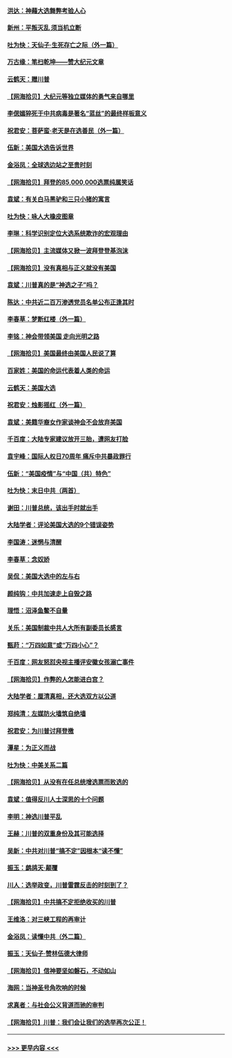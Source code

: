 #### [洪达：神藉大选舞弊考验人心](../pages/nsc993/n12631962.md?t=12200851) 
#### [新州：平叛灭乱  须当机立断](../pages/nsc993/n12631946.md?t=12200851) 
#### [吐为快：天仙子‧生死存亡之际（外一篇）](../pages/nsc993/n12631927.md?t=12200851) 
#### [万古缘：笔扫乾坤——赞大纪元文章](../pages/nsc993/n12631922.md?t=12200851) 
#### [云鹤天：赠川普](../pages/nsc993/n12631823.md?t=12200851) 
#### [【网海拾贝】大纪元等独立媒体的勇气来自哪里](../pages/nsc993/n12629961.md?t=12200851) 
#### [李偲嫣猝死于中共病毒是著名“蓝丝”的最终样板意义](../pages/nsc993/n12628812.md?t=12200851) 
#### [祝君安：菩萨蛮·老天是在选善民（外一篇）](../pages/nsc993/n12628793.md?t=12200851) 
#### [伍新：美国大选告诉世界](../pages/nsc993/n12628768.md?t=12200851) 
#### [金浴凤：全球选边站之至贵时刻](../pages/nsc993/n12627318.md?t=12200851) 
#### [【网海拾贝】拜登的85,000,000选票纯属笑话](../pages/nsc993/n12626569.md?t=12200851) 
#### [袁斌：有关白马黑驴和三只小猪的寓言](../pages/nsc993/n12626198.md?t=12200851) 
#### [吐为快：咏人大橡皮图章](../pages/nsc993/n12624470.md?t=12200851) 
#### [李琳：科学识别定位大选系统欺诈的宏观理由](../pages/nsc993/n12624340.md?t=12200851) 
#### [【网海拾贝】主流媒体又掀一波拜登登基泡沫](../pages/nsc993/n12624000.md?t=12200851) 
#### [【网海拾贝】没有真相与正义就没有美国](../pages/nsc993/n12621885.md?t=12200851) 
#### [袁斌：川普真的是“神选之子”吗？](../pages/nsc993/n12621749.md?t=12200851) 
#### [陈达：中共近二百万渗透党员名单公布正逢其时](../pages/nsc993/n12620870.md?t=12200851) 
#### [李春草：梦断红楼（外一篇）](../pages/nsc993/n12619122.md?t=12200851) 
#### [李铭：神会带领美国 走向光明之路](../pages/nsc993/n12618584.md?t=12200851) 
#### [【网海拾贝】美国最终由美国人民说了算](../pages/nsc993/n12617255.md?t=12200851) 
#### [百家姓：美国的命运代表着人类的命运](../pages/nsc993/n12615838.md?t=12200851) 
#### [云鹤天：美国大选](../pages/nsc993/n12615994.md?t=12200851) 
#### [祝君安：烛影摇红（外一篇）](../pages/nsc993/n12615975.md?t=12200851) 
#### [袁斌：美籍华裔女作家谈神会不会放弃美国](../pages/nsc993/n12615263.md?t=12200851) 
#### [千百度：大陆专家建议放开三胎，遭网友打脸](../pages/nsc993/n12614456.md?t=12200851) 
#### [袁宇峰：国际人权日70周年 痛斥中共暴政罪行](../pages/nsc993/n12611965.md?t=12200851) 
#### [伍新：“美国疫情”与“中国（共）特色”](../pages/nsc993/n12611463.md?t=12200851) 
#### [吐为快：末日中共（两首）](../pages/nsc993/n12611461.md?t=12200851) 
#### [谢田：川普总统，该出手时就出手](../pages/nsc993/n12610905.md?t=12200851) 
#### [大陆学者：评论美国大选的9个错误姿势](../pages/nsc993/n12609586.md?t=12200851) 
#### [李国涛：迷惘与清醒](../pages/nsc993/n12607532.md?t=12200851) 
#### [李春草：念奴娇](../pages/nsc993/n12607083.md?t=12200851) 
#### [吴侃：美国大选中的左与右](../pages/nsc993/n12607054.md?t=12200851) 
#### [颜纯钩：中共加速走上自毁之路](../pages/nsc993/n12606473.md?t=12200851) 
#### [理悟：沼泽鱼鳖不自量](../pages/nsc993/n12606454.md?t=12200851) 
#### [关乐：美国制裁中共人大所有副委员长感言](../pages/nsc993/n12606442.md?t=12200851) 
#### [甄莳：“万四如意”或“万四小心”？](../pages/nsc993/n12606091.md?t=12200851) 
#### [千百度：网友怒怼央视主播评安徽女孩溺亡事件](../pages/nsc993/n12605370.md?t=12200851) 
#### [【网海拾贝】作弊的人怎能进白宫？](../pages/nsc993/n12603546.md?t=12200851) 
#### [大陆学者：厘清真相，还大选双方以公道](../pages/nsc993/n12603475.md?t=12200851) 
#### [郑纯清：左媒防火墙筑自绝墙](../pages/nsc993/n12602226.md?t=12200851) 
#### [祝君安：为川普讨拜登檄](../pages/nsc993/n12602199.md?t=12200851) 
#### [潭星：为正义而战](../pages/nsc993/n12600926.md?t=12200851) 
#### [吐为快：中美关系二篇](../pages/nsc993/n12600908.md?t=12200851) 
#### [【网海拾贝】从没有在任总统增选票而败选的](../pages/nsc993/n12600435.md?t=12200851) 
#### [袁斌：值得反川人士深思的十个问题](../pages/nsc993/n12600332.md?t=12200851) 
#### [李明：神选川普平乱](../pages/nsc993/n12599751.md?t=12200851) 
#### [王赫：川普的双重身份及其可能选择](../pages/nsc993/n12599723.md?t=12200851) 
#### [吴新：中共对川普“搞不定”因根本“读不懂”](../pages/nsc993/n12599502.md?t=12200851) 
#### [振玉：鹧鸪天‧颠覆](../pages/nsc993/n12599494.md?t=12200851) 
#### [川人：选举政变，川普雷霆反击的时刻到了？](../pages/nsc993/n12599291.md?t=12200851) 
#### [【网海拾贝】中共搞不定拒绝收买的川普](../pages/nsc993/n12598955.md?t=12200851) 
#### [王维洛：对三峡工程的再审计](../pages/nsc993/n12598436.md?t=12200851) 
#### [金浴凤：读懂中共（外二篇）](../pages/nsc993/n12597943.md?t=12200851) 
#### [振玉：天仙子‧赞林伍德大律师](../pages/nsc993/n12597929.md?t=12200851) 
#### [【网海拾贝】信神要坚如磐石，不动如山](../pages/nsc993/n12597901.md?t=12200851) 
#### [海网：当神圣号角吹响的时候](../pages/nsc993/n12595891.md?t=12200851) 
#### [求真者：与社会公义背道而驰的审判](../pages/nsc993/n12595868.md?t=12200851) 
#### [【网海拾贝】川普：我们会让我们的选举再次公正！](../pages/nsc993/n12594930.md?t=12200851) 

----
#### [ >>> 更早内容 <<< ](../indexes/nsc993-earlier.md)

